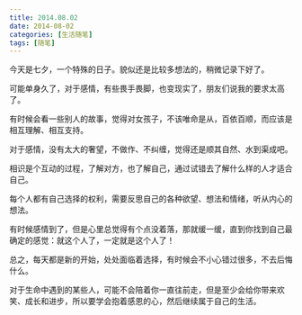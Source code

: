 ```yaml
---
title: 2014.08.02
date: 2014-08-02
categories: [生活随笔]
tags: [随笔]
---
```


今天是七夕，一个特殊的日子。貌似还是比较多想法的，稍微记录下好了。

可能单身久了，对于感情，有些畏手畏脚，也变现实了，朋友们说我的要求太高了。

有时候会看一些别人的故事，觉得对女孩子，不该唯命是从，百依百顺，而应该是相互理解、相互支持。

对于感情，没有太大的奢望，不做作、不纠缠，觉得还是顺其自然、水到渠成吧。

相识是个互动的过程，了解对方，也了解自己，通过试错去了解什么样的人才适合自己。

每个人都有自己选择的权利，需要反思自己的各种欲望、想法和情绪，听从内心的想法。

有时候感情到了，但是心里总觉得有个点没着落，那就缓一缓，直到你找到自己最确定的感觉：就这个人了，一定就是这个人了！

总之，每天都是新的开始，处处面临着选择，有时候会不小心错过很多，不去后悔什么。

对于生命中遇到的某些人，可能不会陪着你一直往前走，但是至少会给你带来欢笑、成长和进步，所以要学会抱着感恩的心，然后继续属于自己的生活。
